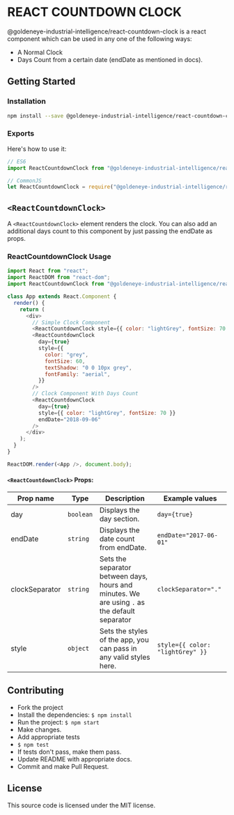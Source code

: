 # REACT COUNTDOWN CLOCK

@goldeneye-industrial-intelligence/react-countdown-clock is a react component which can be used in any one of the following ways:

- A Normal Clock
- Days Count from a certain date (endDate as mentioned in docs).

## Getting Started

### Installation

```sh
npm install --save @goldeneye-industrial-intelligence/react-countdown-clock
```

### Exports

Here's how to use it:

```js
// ES6
import ReactCountdownClock from "@goldeneye-industrial-intelligence/react-countdown-clock"; // React Awesome Clock

// CommonJS
let ReactCountdownClock = require("@goldeneye-industrial-intelligence/react-countdown-clock");
```

## `<ReactCountdownClock>`

A `<ReactCountdownClock>` element renders the clock. You can also add an additional days count to this component by just passing the endDate as props.

### ReactCountdownClock Usage

```js
import React from "react";
import ReactDOM from "react-dom";
import ReactCountdownClock from "@goldeneye-industrial-intelligence/react-countdown-clock";

class App extends React.Component {
  render() {
    return (
      <div>
        // Simple Clock Component
        <ReactCountdownClock style={{ color: "lightGrey", fontSize: 70 }} />
        <ReactCountdownClock
          day={true}
          style={{
            color: "grey",
            fontSize: 60,
            textShadow: "0 0 10px grey",
            fontFamily: "aerial",
          }}
        />
        // Clock Component With Days Count
        <ReactCountdownClock
          day={true}
          style={{ color: "lightGrey", fontSize: 70 }}
          endDate="2018-09-06"
        />
      </div>
    );
  }
}

ReactDOM.render(<App />, document.body);
```

#### `<ReactCountdownClock>` Props:

| Prop name      | Type      | Description                                                                                   | Example values                   |
| -------------- | --------- | --------------------------------------------------------------------------------------------- | -------------------------------- |
| day            | `boolean` | Displays the day section.                                                                     | `day={true}`                     |
| endDate        | `string`  | Displays the date count from endDate.                                                         | `endDate="2017-06-01"`           |
| clockSeparator | `string`  | Sets the separator between days, hours and minutes. We are using `.` as the default separator | `clockSeparator="."`             |
| style          | `object`  | Sets the styles of the app, you can pass in any valid styles here.                            | `style={{ color: "lightGrey" }}` |

## Contributing

- Fork the project
- Install the dependencies: `$ npm install`
- Run the project: `$ npm start`
- Make changes.
- Add appropriate tests
- `$ npm test`
- If tests don't pass, make them pass.
- Update README with appropriate docs.
- Commit and make Pull Request.

## License

This source code is licensed under the MIT license.
